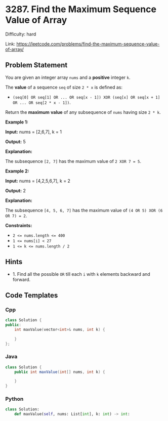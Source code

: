 # 3287. Find the Maximum Sequence Value of Array

Difficulty: hard

Link: https://leetcode.com/problems/find-the-maximum-sequence-value-of-array/

## Problem Statement

You are given an integer array `nums` and a **positive** integer `k`.

The **value** of a sequence `seq` of size `2 * x` is defined as:

* `(seq[0] OR seq[1] OR ... OR seq[x - 1]) XOR (seq[x] OR seq[x + 1] OR ... OR seq[2 * x - 1])`.

Return the **maximum** **value** of any subsequence of `nums` having size `2 * k`.

**Example 1:**

**Input:** nums \= \[2,6,7], k \= 1

**Output:** 5

**Explanation:**

The subsequence `[2, 7]` has the maximum value of `2 XOR 7 = 5`.

**Example 2:**

**Input:** nums \= \[4,2,5,6,7], k \= 2

**Output:** 2

**Explanation:**

The subsequence `[4, 5, 6, 7]` has the maximum value of `(4 OR 5) XOR (6 OR 7) = 2`.

**Constraints:**

* `2 <= nums.length <= 400`
* `1 <= nums[i] < 27`
* `1 <= k <= nums.length / 2`

## Hints

- 1\. Find all the possible `OR` till each `i` with `k` elements backward and forward.

## Code Templates

### Cpp
```cpp
class Solution {
public:
    int maxValue(vector<int>& nums, int k) {
        
    }
};
```

### Java
```java
class Solution {
    public int maxValue(int[] nums, int k) {
        
    }
}
```

### Python
```python
class Solution:
    def maxValue(self, nums: List[int], k: int) -> int:
        
```

